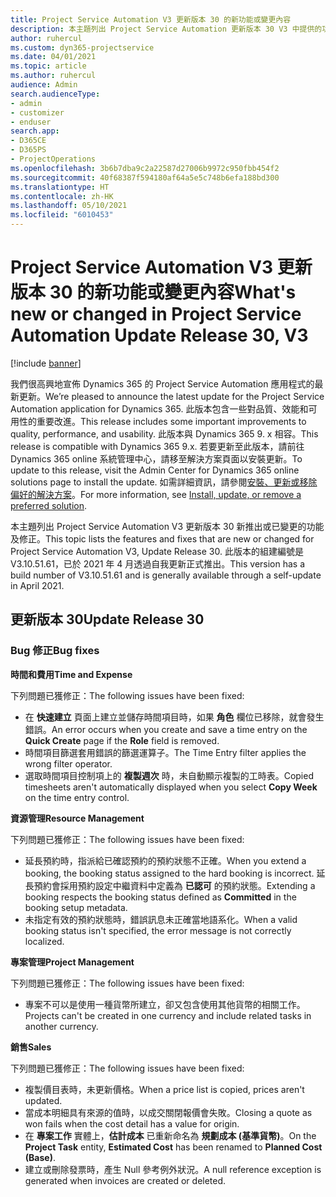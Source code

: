 ```yaml
---
title: Project Service Automation V3 更新版本 30 的新功能或變更內容
description: 本主題列出 Project Service Automation 更新版本 30 V3 中提供的功能和修正。
author: ruhercul
ms.custom: dyn365-projectservice
ms.date: 04/01/2021
ms.topic: article
ms.author: ruhercul
audience: Admin
search.audienceType:
- admin
- customizer
- enduser
search.app:
- D365CE
- D365PS
- ProjectOperations
ms.openlocfilehash: 3b6b7dba9c2a22587d27006b9972c950fbb454f2
ms.sourcegitcommit: 40f68387f594180af64a5e5c748b6efa188bd300
ms.translationtype: HT
ms.contentlocale: zh-HK
ms.lasthandoff: 05/10/2021
ms.locfileid: "6010453"
---
```

# <a name="whats-new-or-changed-in-project-service-automation-update-release-30-v3"></a><span data-ttu-id="0b142-103">Project Service Automation V3 更新版本 30 的新功能或變更內容</span><span class="sxs-lookup"><span data-stu-id="0b142-103">What's new or changed in Project Service Automation Update Release 30, V3</span></span>

[!include [banner](../includes/psa-now-project-operations.md)]

<span data-ttu-id="0b142-104">我們很高興地宣佈 Dynamics 365 的 Project Service Automation 應用程式的最新更新。</span><span class="sxs-lookup"><span data-stu-id="0b142-104">We’re pleased to announce the latest update for the Project Service Automation application for Dynamics 365.</span></span> <span data-ttu-id="0b142-105">此版本包含一些對品質、效能和可用性的重要改進。</span><span class="sxs-lookup"><span data-stu-id="0b142-105">This release includes some important improvements to quality, performance, and usability.</span></span> <span data-ttu-id="0b142-106">此版本與 Dynamics 365 9. x 相容。</span><span class="sxs-lookup"><span data-stu-id="0b142-106">This release is compatible with Dynamics 365 9.x.</span></span> <span data-ttu-id="0b142-107">若要更新至此版本，請前往 Dynamics 365 online 系統管理中心，請移至解決方案頁面以安裝更新。</span><span class="sxs-lookup"><span data-stu-id="0b142-107">To update to this release, visit the Admin Center for Dynamics 365 online solutions page to install the update.</span></span> <span data-ttu-id="0b142-108">如需詳細資訊，請參閱[安裝、更新或移除偏好的解決方案](/power-platform/admin/install-remove-preferred-solution.md)。</span><span class="sxs-lookup"><span data-stu-id="0b142-108">For more information, see [Install, update, or remove a preferred solution](/power-platform/admin/install-remove-preferred-solution.md).</span></span>

<span data-ttu-id="0b142-109">本主題列出 Project Service Automation V3 更新版本 30 新推出或已變更的功能及修正。</span><span class="sxs-lookup"><span data-stu-id="0b142-109">This topic lists the features and fixes that are new or changed for Project Service Automation V3, Update Release 30.</span></span> <span data-ttu-id="0b142-110">此版本的組建編號是 V3.10.51.61，已於 2021 年 4 月透過自我更新正式推出。</span><span class="sxs-lookup"><span data-stu-id="0b142-110">This version has a build number of V3.10.51.61 and is generally available through a self-update in April 2021.</span></span>

## <a name="update-release-30"></a><span data-ttu-id="0b142-111">更新版本 30</span><span class="sxs-lookup"><span data-stu-id="0b142-111">Update Release 30</span></span>

### <a name="bug-fixes"></a><span data-ttu-id="0b142-112">Bug 修正</span><span class="sxs-lookup"><span data-stu-id="0b142-112">Bug fixes</span></span>

<span data-ttu-id="0b142-113">**時間和費用**</span><span class="sxs-lookup"><span data-stu-id="0b142-113">**Time and Expense**</span></span>

<span data-ttu-id="0b142-114">下列問題已獲修正：</span><span class="sxs-lookup"><span data-stu-id="0b142-114">The following issues have been fixed:</span></span>

- <span data-ttu-id="0b142-115">在 **快速建立** 頁面上建立並儲存時間項目時，如果 **角色** 欄位已移除，就會發生錯誤。</span><span class="sxs-lookup"><span data-stu-id="0b142-115">An error occurs when you create and save a time entry on the **Quick Create** page if the **Role** field is removed.</span></span>
- <span data-ttu-id="0b142-116">時間項目篩選套用錯誤的篩選運算子。</span><span class="sxs-lookup"><span data-stu-id="0b142-116">The Time Entry filter applies the wrong filter operator.</span></span>
- <span data-ttu-id="0b142-117">選取時間項目控制項上的 **複製週次** 時，未自動顯示複製的工時表。</span><span class="sxs-lookup"><span data-stu-id="0b142-117">Copied timesheets aren't automatically displayed when you select **Copy Week** on the time entry control.</span></span>

<span data-ttu-id="0b142-118">**資源管理**</span><span class="sxs-lookup"><span data-stu-id="0b142-118">**Resource Management**</span></span>

<span data-ttu-id="0b142-119">下列問題已獲修正：</span><span class="sxs-lookup"><span data-stu-id="0b142-119">The following issues have been fixed:</span></span>

- <span data-ttu-id="0b142-120">延長預約時，指派給已確認預約的預約狀態不正確。</span><span class="sxs-lookup"><span data-stu-id="0b142-120">When you extend a booking, the booking status assigned to the hard booking is incorrect.</span></span> <span data-ttu-id="0b142-121">延長預約會採用預約設定中繼資料中定義為 **已認可** 的預約狀態。</span><span class="sxs-lookup"><span data-stu-id="0b142-121">Extending a booking respects the booking status defined as **Committed** in the booking setup metadata.</span></span>
- <span data-ttu-id="0b142-122">未指定有效的預約狀態時，錯誤訊息未正確當地語系化。</span><span class="sxs-lookup"><span data-stu-id="0b142-122">When a valid booking status isn't specified, the error message is not correctly localized.</span></span>

<span data-ttu-id="0b142-123">**專案管理**</span><span class="sxs-lookup"><span data-stu-id="0b142-123">**Project Management**</span></span>

<span data-ttu-id="0b142-124">下列問題已獲修正：</span><span class="sxs-lookup"><span data-stu-id="0b142-124">The following issues have been fixed:</span></span>

- <span data-ttu-id="0b142-125">專案不可以是使用一種貨幣所建立，卻又包含使用其他貨幣的相關工作。</span><span class="sxs-lookup"><span data-stu-id="0b142-125">Projects can't be created in one currency and include related tasks in another currency.</span></span>

<span data-ttu-id="0b142-126">**銷售**</span><span class="sxs-lookup"><span data-stu-id="0b142-126">**Sales**</span></span>

<span data-ttu-id="0b142-127">下列問題已獲修正：</span><span class="sxs-lookup"><span data-stu-id="0b142-127">The following issues have been fixed:</span></span>

- <span data-ttu-id="0b142-128">複製價目表時，未更新價格。</span><span class="sxs-lookup"><span data-stu-id="0b142-128">When a price list is copied, prices aren't updated.</span></span>
- <span data-ttu-id="0b142-129">當成本明細具有來源的值時，以成交關閉報價會失敗。</span><span class="sxs-lookup"><span data-stu-id="0b142-129">Closing a quote as won fails when the cost detail has a value for origin.</span></span>
- <span data-ttu-id="0b142-130">在 **專案工作** 實體上，**估計成本** 已重新命名為 **規劃成本 (基準貨幣)**。</span><span class="sxs-lookup"><span data-stu-id="0b142-130">On the **Project Task** entity, **Estimated Cost** has been renamed to **Planned Cost (Base)**.</span></span>
- <span data-ttu-id="0b142-131">建立或刪除發票時，產生 Null 參考例外狀況。</span><span class="sxs-lookup"><span data-stu-id="0b142-131">A null reference exception is generated when invoices are created or deleted.</span></span>
